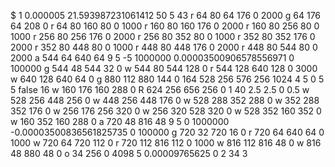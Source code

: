$ 1 0.000005 21.593987231061412 50 5 43
r 64 80 64 176 0 2000
g 64 176 64 208 0
r 64 80 160 80 0 1000
r 160 80 160 176 0 2000
r 160 80 256 80 0 1000
r 256 80 256 176 0 2000
r 256 80 352 80 0 1000
r 352 80 352 176 0 2000
r 352 80 448 80 0 1000
r 448 80 448 176 0 2000
r 448 80 544 80 0 2000
a 544 64 640 64 9 5 -5 1000000 0.00003500906578556971 0 100000
g 544 48 544 32 0
w 544 80 544 128 0
r 544 128 640 128 0 3000
w 640 128 640 64 0
g 880 112 880 144 0
164 528 256 576 256 1024 4 5 0 5 5 false 16
w 160 176 160 288 0
R 624 256 656 256 0 1 40 2.5 2.5 0 0.5
w 528 256 448 256 0
w 448 256 448 176 0
w 528 288 352 288 0
w 352 288 352 176 0
w 256 176 256 320 0
w 256 320 528 320 0
w 528 352 160 352 0
w 160 352 160 288 0
a 720 48 816 48 9 5 0 1000000 -0.00003500836561825735 0 100000
g 720 32 720 16 0
r 720 64 640 64 0 1000
w 720 64 720 112 0
r 720 112 816 112 0 1000
w 816 112 816 48 0
w 816 48 880 48 0
o 34 256 0 4098 5 0.00009765625 0 2 34 3

